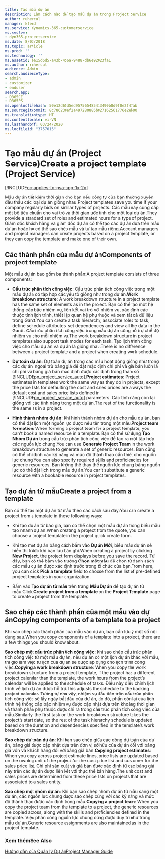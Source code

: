 ```yaml
---
title: Tạo mẫu dự án
description: Làm cách nào để tạo mẫu dự án trong Project Service
author: ruhercul
manager: kfend
ms.service: dynamics-365-customerservice
ms.custom:
- dyn365-projectservice
ms.date: 8/03/2018
ms.topic: article
ms.prod: ''
ms.technology: ''
ms.assetid: ba15d6d5-a43b-456a-9488-db6e92023fa1
ms.author: ruhercul
audience: Admin
search.audienceType:
- admin
- customizer
- enduser
search.app:
- D365CE
- D365PS
ms.openlocfilehash: 50e12d65d5ed957565485413490b8d9f0e2f47ab
ms.sourcegitcommit: 8c786230ef2a497280885b827162561776e2eb00
ms.translationtype: HT
ms.contentlocale: vi-VN
ms.lasthandoff: 03/24/2020
ms.locfileid: "3757015"
---
```

# <a name="create-a-project-template-project-service"></a><span data-ttu-id="3c1c1-103">Tạo mẫu dự án (Project Service)</span><span class="sxs-lookup"><span data-stu-id="3c1c1-103">Create a project template (Project Service)</span></span>

[!INCLUDE[cc-applies-to-psa-app-1x-2x](../includes/cc-applies-to-psa-app-1x-2x.md)]

<span data-ttu-id="3c1c1-104">Mẫu dự án tiết kiệm thời gian cho bạn nếu công ty của bạn thường xuyên đấu thầu các loại dự án giống nhau.</span><span class="sxs-lookup"><span data-stu-id="3c1c1-104">Project templates save you time if your company regularly bids on similar types of projects.</span></span> <span data-ttu-id="3c1c1-105">Các mẫu này cung cấp một bộ tiêu chuẩn cho vai trò và thời gian ước tính cho một loại dự án.</span><span class="sxs-lookup"><span data-stu-id="3c1c1-105">They provide a standard set of roles and estimated hours for a type of project.</span></span> <span data-ttu-id="3c1c1-106">Giám đốc khách hàng và giám đốc dự án có thể tạo các dự án dựa trên mẫu dự án hoặc họ có thể sao chép mẫu và tự tạo mẫu riêng.</span><span class="sxs-lookup"><span data-stu-id="3c1c1-106">Account managers and project managers can create projects based on a project template, or they can copy the template and make one of their own.</span></span>  
  
## <a name="components-of-project-template"></a><span data-ttu-id="3c1c1-107">Các thành phần của mẫu dự án</span><span class="sxs-lookup"><span data-stu-id="3c1c1-107">Components of project template</span></span>
 <span data-ttu-id="3c1c1-108">Một mẫu dự án bao gồm ba thành phần:</span><span class="sxs-lookup"><span data-stu-id="3c1c1-108">A project template consists of three components:</span></span>  
  
- <span data-ttu-id="3c1c1-109">**Cấu trúc phân tích công việc**: Cấu trúc phân tích công việc trong một mẫu dự án có tập hợp các yếu tố giống như trong dự án.</span><span class="sxs-lookup"><span data-stu-id="3c1c1-109">**Work breakdown structure**: A work breakdown structure in a project template has the same set of elements as in the project.</span></span> <span data-ttu-id="3c1c1-110">Bạn có thể tạo một hệ thống cấp bậc nhiệm vụ, liên kết vai trò với nhiệm vụ, xác định các thuộc tính lịch trình, thiết lập quan hệ phụ thuộc và xem tất cả dữ liệu trong Gantt.</span><span class="sxs-lookup"><span data-stu-id="3c1c1-110">You can create a task hierarchy, associate roles to task, define schedule attributes, set dependencies and view all the data in the Gantt.</span></span> <span data-ttu-id="3c1c1-111">Cấu trúc phân tích công việc trong mẫu dự án cũng hỗ trợ chế độ nhiệm vụ cho mỗi nhiệm vụ.</span><span class="sxs-lookup"><span data-stu-id="3c1c1-111">The work breakdown structure in project templates also support task modes for each task.</span></span> <span data-ttu-id="3c1c1-112">Tạo lịch trình công việc cho mẫu dự án và dự án là giống nhau.</span><span class="sxs-lookup"><span data-stu-id="3c1c1-112">There is no difference between a project template and a project when creating work schedule.</span></span>  
  
- <span data-ttu-id="3c1c1-113">**Dự toán dự án**: Dự toán dự án trong các mẫu hoạt động giống như trong các dự án, ngoại trừ bảng giá để đặt mặc định chi phí và giá bán luôn là chi phí và bảng giá bán mặc định được xác định trong tham số [!INCLUDE[pn_project_service_auto](../includes/pn-project-service-auto.md)].</span><span class="sxs-lookup"><span data-stu-id="3c1c1-113">**Project estimates**: Project estimates in templates work the same way as they do in projects, except the price lists for defaulting the cost and sales prices are always the default cost and sales price lists defined in [!INCLUDE[pn_project_service_auto](../includes/pn-project-service-auto.md)] parameters.</span></span> <span data-ttu-id="3c1c1-114">Các tính năng còn lại giống với các tính năng trong một dự án.</span><span class="sxs-lookup"><span data-stu-id="3c1c1-114">The rest of the functionality is the same as in a project.</span></span>  
  
- <span data-ttu-id="3c1c1-115">**Hình thành nhóm dự án**: Khi hình thành nhóm dự án cho mẫu dự án, bạn có thể đặt lịch một nguồn lực được nêu tên trong một mẫu.</span><span class="sxs-lookup"><span data-stu-id="3c1c1-115">**Project team formation**: When forming a project team for a project template, you can’t book a named resource in a template.</span></span> <span data-ttu-id="3c1c1-116">Bạn có thể sử dụng **Tạo Nhóm Dự án** trong cấu trúc phân tích công việc để tạo ra một tập hợp các nguồn lực chung.</span><span class="sxs-lookup"><span data-stu-id="3c1c1-116">You can use **Generate Project Team** in the work breakdown structure to generate a set of generic resources.</span></span> <span data-ttu-id="3c1c1-117">Bạn cũng có thể chỉ định các kỹ năng và mức độ thành thạo cần thiết cho nguồn lực chung.</span><span class="sxs-lookup"><span data-stu-id="3c1c1-117">You can also specify required skills and proficiencies for generic resources.</span></span> <span data-ttu-id="3c1c1-118">Bạn không thể thay thế nguồn lực chung bằng nguồn lực có thể đặt lịch trong mẫu dự án.</span><span class="sxs-lookup"><span data-stu-id="3c1c1-118">You can’t substitute a generic resource with a bookable resource in project templates.</span></span>  
  
## <a name="create-a-project-from-a-template"></a><span data-ttu-id="3c1c1-119">Tạo dự án từ mẫu</span><span class="sxs-lookup"><span data-stu-id="3c1c1-119">Create a project from a template</span></span>  
 <span data-ttu-id="3c1c1-120">Bạn có thể tạo một dự án từ mẫu theo các cách sau đây:</span><span class="sxs-lookup"><span data-stu-id="3c1c1-120">You can create a project from a template in these following ways:</span></span>  
  
-   <span data-ttu-id="3c1c1-121">Khi tạo dự án từ báo giá, bạn có thể chọn một mẫu dự án trong biểu mẫu tạo nhanh dự án.</span><span class="sxs-lookup"><span data-stu-id="3c1c1-121">When creating a project from the quote, you can choose a project template in the project quick create form.</span></span>  
  
-   <span data-ttu-id="3c1c1-122">Khi tạo một dự án bằng cách bấm vào **Dự án Mới**, biểu mẫu dự án sẽ hiển thị trước khi bạn lưu bản ghi.</span><span class="sxs-lookup"><span data-stu-id="3c1c1-122">When creating a project by clicking **New Project**, the project form displays before you save the record.</span></span> <span data-ttu-id="3c1c1-123">Từ đây, bạn có thể bấm vào trường **Chọn một mẫu** để chọn từ danh sách các mẫu dự án được xác định trước trong tổ chức của bạn.</span><span class="sxs-lookup"><span data-stu-id="3c1c1-123">From here, you can click **Pick a template** field to choose from the list of pre-defined project templates in your organization.</span></span>  
  
-   <span data-ttu-id="3c1c1-124">Bấm vào **Tạo dự án từ mẫu** trên trang **Mẫu Dự án** để tạo dự án từ mẫu.</span><span class="sxs-lookup"><span data-stu-id="3c1c1-124">Click **Create project from a template** on the **Project Template** page to create a project from the template.</span></span>  
  
## <a name="copying-components-of-a-template-to-a-project"></a><span data-ttu-id="3c1c1-125">Sao chép các thành phần của một mẫu vào dự án</span><span class="sxs-lookup"><span data-stu-id="3c1c1-125">Copying components of a template to a project</span></span>  
 <span data-ttu-id="3c1c1-126">Khi sao chép các thành phần của mẫu vào dự án, bạn cần lưu ý một số nội dung sau.</span><span class="sxs-lookup"><span data-stu-id="3c1c1-126">When you copy components of a template into a project, there are a few things you should know about.</span></span>  
  
 <span data-ttu-id="3c1c1-127">**Sao chép một cấu trúc phân tích công việc**: Khi sao chép cấu trúc phân tích công việc từ một mẫu dự án, nếu dự án có một lịch dự án khác với mẫu, thì giờ làm việc từ lịch của dự án sẽ được áp dụng cho lịch trình công việc.</span><span class="sxs-lookup"><span data-stu-id="3c1c1-127">**Copying a work breakdown structure**: When you copy the work breakdown structure from a project template, if the project has a different project calendar than the template, the work hours from the project’s calendar will be applied to the schedule of tasks.</span></span> <span data-ttu-id="3c1c1-128">Điều này điều chỉnh lịch trình về lịch dự án được hỗ trợ.</span><span class="sxs-lookup"><span data-stu-id="3c1c1-128">This adjusts the schedule to the backing project calendar.</span></span> <span data-ttu-id="3c1c1-129">Tương tự như vậy, nhiệm vụ đầu tiên trên cấu trúc phân tích công việc sẽ lấy ngày bắt đầu của dự án, do đó, phần còn lại của lịch trình hệ thống cấp bậc nhiệm vụ được cập nhật dựa trên khoảng thời gian và thành phần phụ thuộc được chỉ ra trong cấu trúc phân tích công việc của mẫu.</span><span class="sxs-lookup"><span data-stu-id="3c1c1-129">Similarly, the first task on the work breakdown structure takes the project’s start date, so the rest of the task hierarchy schedule is updated based on the duration and dependencies specified in the template’s work breakdown structure.</span></span>  
  
 <span data-ttu-id="3c1c1-130">**Sao chép dự toán dự án**: Khi bạn sao chép giữa các dòng dự toán của dự án, bảng giá được cập nhật dựa trên đơn vị sở hữu của dự án đối với bảng giá vốn và khách hàng đối với bảng giá bán.</span><span class="sxs-lookup"><span data-stu-id="3c1c1-130">**Copying project estimates**: When you copy across project estimate lines, price lists are updated based on the owning unit of the project for the cost price list and customer for the sales price list.</span></span> <span data-ttu-id="3c1c1-131">Chi phí sản xuất và giá bán được xác định từ các bảng giá này trên các dự án được liên kết với thực thể bán hàng.</span><span class="sxs-lookup"><span data-stu-id="3c1c1-131">The unit cost and sales prices are determined from these price lists on projects that are associated to a sales entity.</span></span>  
  
 <span data-ttu-id="3c1c1-132">**Sao chép một nhóm dự án**: Khi bạn sao chép nhóm dự án từ mẫu sang một dự án, các nguồn lực chung được sao chép cùng với các kỹ năng và mức độ thành thạo được xác định trong mẫu.</span><span class="sxs-lookup"><span data-stu-id="3c1c1-132">**Copying a project team**: When you copy the project team from the template to a project, the generic resources are copied across, along with the skills and proficiencies defined in the template.</span></span> <span data-ttu-id="3c1c1-133">Việc phân công nguồn lực chung cũng được duy trì như trong mẫu dự án.</span><span class="sxs-lookup"><span data-stu-id="3c1c1-133">Generic resource assignments are also maintained as in the project template.</span></span>  
  
### <a name="see-also"></a><span data-ttu-id="3c1c1-134">Xem thêm</span><span class="sxs-lookup"><span data-stu-id="3c1c1-134">See Also</span></span>  
 [<span data-ttu-id="3c1c1-135">Hướng dẫn của Quản lý Dự án</span><span class="sxs-lookup"><span data-stu-id="3c1c1-135">Project Manager Guide</span></span>](../project-service/project-manager-guide.md)

